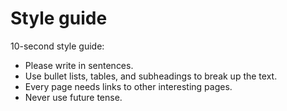 # Style guide

10-second style guide:

- Please write in sentences.
- Use bullet lists, tables, and subheadings to break up the text.
- Every page needs links to other interesting pages.
- Never use future tense.
